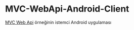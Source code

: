 MVC-WebApi-Android-Client
=========================

<a href="https://github.com/bbilginn/MVC-WebApi" target="_blank">MVC Web Api</a> örneğinin istemci Android uygulaması